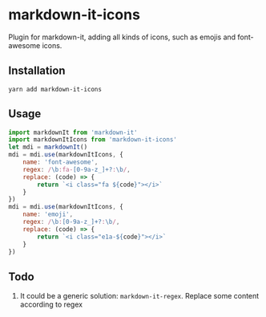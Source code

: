 # markdown-it-icons

Plugin for markdown-it, adding all kinds of icons, such as emojis and font-awesome icons.


## Installation

```
yarn add markdown-it-icons
```


## Usage

```javascript
import markdownIt from 'markdown-it'
import markdownItIcons from 'markdown-it-icons'
let mdi = markdownIt()
mdi = mdi.use(markdownItIcons, {
    name: 'font-awesome',
    regex: /\b:fa-[0-9a-z_]+?:\b/,
    replace: (code) => {
        return `<i class="fa ${code}"></i>`
    }
})
mdi = mdi.use(markdownItIcons, {
    name: 'emoji',
    regex: /\b:[0-9a-z_]+?:\b/,
    replace: (code) => {
        return `<i class="e1a-${code}"></i>`
    }
})
```


## Todo

1. It could be a generic solution: `markdown-it-regex`. Replace some content according to regex
